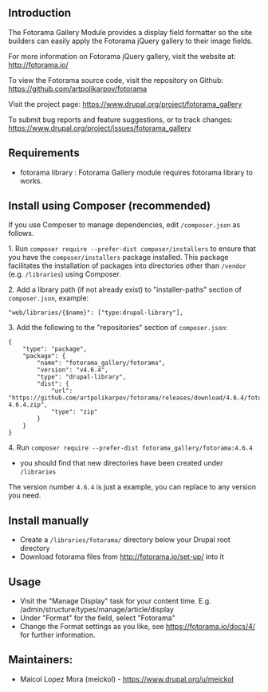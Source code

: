 ## Introduction

The Fotorama Gallery  Module provides a display field formatter so the
site builders can easily apply the Fotorama jQuery gallery to their
image fields.

For more information on Fotorama jQuery gallery, visit the website at:
  http://fotorama.io/

To view the Fotorama source code, visit the repository on Github:
  https://github.com/artpolikarpov/fotorama

Visit the project page:
  https://www.drupal.org/project/fotorama_gallery

To submit bug reports and feature suggestions, or to track changes:
  https://www.drupal.org/project/issues/fotorama_gallery
  
## Requirements

- fotorama library : Fotorama Gallery module requires fotorama library to works.

## Install using Composer (recommended)

If you use Composer to manage dependencies, edit `/composer.json` as follows.

1\. Run `composer require --prefer-dist composer/installers` to ensure that you 
have the `composer/installers` package installed. This package facilitates the 
installation of packages into directories other than `/vendor` 
(e.g. `/libraries`) using Composer.

2\. Add a library path (if not already exist) to  "installer-paths" section 
of `composer.json`, example:

```
"web/libraries/{$name}": ["type:drupal-library"],
```

3\. Add the following to the "repositories" section of `composer.json`:

```
{
    "type": "package",
    "package": {
        "name": "fotorama_gallery/fotorama",
        "version": "v4.6.4",
        "type": "drupal-library",
        "dist": {
            "url": "https://github.com/artpolikarpov/fotorama/releases/download/4.6.4/fotorama-4.6.4.zip",
            "type": "zip"
        }
    }
}
```
4\. Run `composer require --prefer-dist fotorama_gallery/fotorama:4.6.4` 
- you should find that new directories have been created under `/libraries`

The version number ``4.6.4`` is just a example, you can replace to any 
version you need.

## Install manually

  - Create a `/libraries/fotorama/` directory below your Drupal root directory
  - Download fotorama files from http://fotorama.io/set-up/ into it

## Usage
* Visit the "Manage Display" task for your content time.
  E.g. /admin/structure/types/manage/article/display
* Under "Format" for the field, select "Fotorama"
* Change the Format settings as you like, see https://fotorama.io/docs/4/
  for further information.

## Maintainers:
* Maicol Lopez Mora (meickol) - https://www.drupal.org/u/meickol

